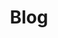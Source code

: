 ---
# Feel free to add content and custom Front Matter to this file.
# To modify the layout, see https://jekyllrb.com/docs/themes/#overriding-theme-defaults

title: "Blog"
permalink: /blog/
layout: category
taxonomy: blog
author_profile: true
entries_layout: grid
---